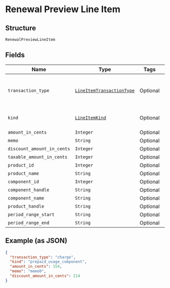 
# Renewal Preview Line Item

## Structure

`RenewalPreviewLineItem`

## Fields

| Name | Type | Tags | Description |
|  --- | --- | --- | --- |
| `transaction_type` | [`LineItemTransactionType`](../../doc/models/line-item-transaction-type.md) | Optional | A handle for the line item transaction type |
| `kind` | [`LineItemKind`](../../doc/models/line-item-kind.md) | Optional | A handle for the line item kind |
| `amount_in_cents` | `Integer` | Optional | - |
| `memo` | `String` | Optional | - |
| `discount_amount_in_cents` | `Integer` | Optional | - |
| `taxable_amount_in_cents` | `Integer` | Optional | - |
| `product_id` | `Integer` | Optional | - |
| `product_name` | `String` | Optional | - |
| `component_id` | `Integer` | Optional | - |
| `component_handle` | `String` | Optional | - |
| `component_name` | `String` | Optional | - |
| `product_handle` | `String` | Optional | - |
| `period_range_start` | `String` | Optional | - |
| `period_range_end` | `String` | Optional | - |

## Example (as JSON)

```json
{
  "transaction_type": "charge",
  "kind": "prepaid_usage_component",
  "amount_in_cents": 154,
  "memo": "memo0",
  "discount_amount_in_cents": 214
}
```

